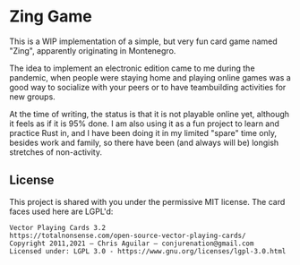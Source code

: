Zing Game
=========

This is a WIP implementation of a simple, but very fun card game named "Zing",
apparently originating in Montenegro.

The idea to implement an electronic edition came to me during the pandemic, when
people were staying home and playing online games was a good way to socialize
with your peers or to have teambuilding activities for new groups.

At the time of writing, the status is that it is not playable online yet,
although it feels as if it is 95% done.  I am also using it as a fun project to
learn and practice Rust in, and I have been doing it in my limited "spare" time
only, besides work and family, so there have been (and always will be) longish
stretches of non-activity.

License
-------

This project is shared with you under the permissive MIT license.  The card
faces used here are LGPL'd:

    Vector Playing Cards 3.2
    https://totalnonsense.com/open-source-vector-playing-cards/
    Copyright 2011,2021 – Chris Aguilar – conjurenation@gmail.com
    Licensed under: LGPL 3.0 - https://www.gnu.org/licenses/lgpl-3.0.html
